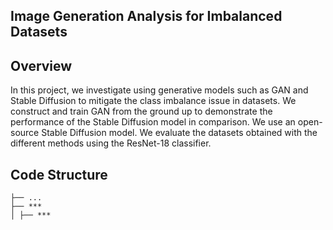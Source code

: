 ## Image Generation Analysis for Imbalanced Datasets

## Overview

In this project, we investigate using generative models such as GAN and Stable Diffusion to mitigate the class imbalance issue in datasets. We construct and train GAN from the ground up to demonstrate the performance of the Stable Diffusion model in comparison. We use an open-source Stable Diffusion model. We evaluate the  datasets obtained with the different methods using the ResNet-18 classifier.

## Code Structure

```
├── ...
├── ***
│ ├── ***

```
